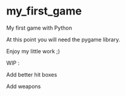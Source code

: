 # my_first_game
My first game with Python

At this point you will need the pygame library.

Enjoy my little work ;)

WIP : 

Add better hit boxes

Add weapons
